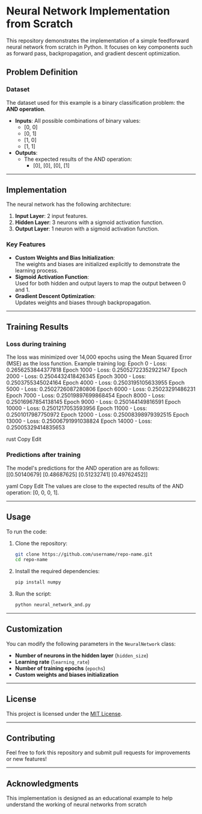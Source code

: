 # Neural Network Implementation from Scratch

This repository demonstrates the implementation of a simple feedforward neural network from scratch in Python. It focuses on key components such as forward pass, backpropagation, and gradient descent optimization.

## Problem Definition

### Dataset
The dataset used for this example is a binary classification problem: the **AND operation**.

- **Inputs**: All possible combinations of binary values:  
  - [0, 0]  
  - [0, 1]  
  - [1, 0]  
  - [1, 1]  
- **Outputs**:  
  - The expected results of the AND operation:  
    - [0], [0], [0], [1]

---

## Implementation

The neural network has the following architecture:
1. **Input Layer**: 2 input features.  
2. **Hidden Layer**: 3 neurons with a sigmoid activation function.  
3. **Output Layer**: 1 neuron with a sigmoid activation function.

### Key Features
- **Custom Weights and Bias Initialization**:  
  The weights and biases are initialized explicitly to demonstrate the learning process.
- **Sigmoid Activation Function**:  
  Used for both hidden and output layers to map the output between 0 and 1.
- **Gradient Descent Optimization**:  
  Updates weights and biases through backpropagation.

---

## Training Results

### Loss during training
The loss was minimized over 14,000 epochs using the Mean Squared Error (MSE) as the loss function. Example training log:
Epoch 0 - Loss: 0.2656253844377818 Epoch 1000 - Loss: 0.25052722352922147 Epoch 2000 - Loss: 0.2504432418426345 Epoch 3000 - Loss: 0.2503755345024164 Epoch 4000 - Loss: 0.2503195105633955 Epoch 5000 - Loss: 0.2502726087280806 Epoch 6000 - Loss: 0.25023291486231 Epoch 7000 - Loss: 0.25019897699868454 Epoch 8000 - Loss: 0.25016967854138145 Epoch 9000 - Loss: 0.250144149816591 Epoch 10000 - Loss: 0.2501217053593956 Epoch 11000 - Loss: 0.2501017987750972 Epoch 12000 - Loss: 0.25008398979392515 Epoch 13000 - Loss: 0.25006791991038824 Epoch 14000 - Loss: 0.25005329414835653

rust
Copy
Edit

### Predictions after training
The model's predictions for the AND operation are as follows:
[[0.50140679] [0.48687625] [0.51232741] [0.49762452]]

yaml
Copy
Edit
The values are close to the expected results of the AND operation: [0, 0, 0, 1].

---

## Usage

To run the code:

1. Clone the repository:
    ```bash
    git clone https://github.com/username/repo-name.git
    cd repo-name
    ```

2. Install the required dependencies:
    ```bash
    pip install numpy
    ```

3. Run the script:
    ```bash
    python neural_network_and.py
    ```

---

## Customization

You can modify the following parameters in the `NeuralNetwork` class:
- **Number of neurons in the hidden layer** (`hidden_size`)
- **Learning rate** (`learning_rate`)
- **Number of training epochs** (`epochs`)
- **Custom weights and biases initialization**

---

## License

This project is licensed under the [MIT License](LICENSE).

---

## Contributing

Feel free to fork this repository and submit pull requests for improvements or new features!

---

## Acknowledgments

This implementation is designed as an educational example to help understand the working of neural networks from scratch
